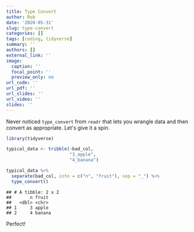 ```yaml
---
title: Type Convert
author: Rob
date: '2020-05-31'
slug: type-convert
categories: []
tags: [coding, tidyverse]
summary: ''
authors: []
external_link: ''
image:
  caption: ''
  focal_point: ''
  preview_only: no
url_code: ''
url_pdf: ''
url_slides: ''
url_video: ''
slides: ''
---
```


Never noticed `type_convert` from `readr` that lets you wrangle data and then convert as appropriate.  Let's give it a spin.


```r
library(tidyverse)

typical_data <- tribble(~bad_col,
                        "3_apple",
                        "4_banana")

typical_data %>% 
  separate(bad_col, into = c("n", "fruit"), sep = "_") %>% 
  type_convert()
```

```
## # A tibble: 2 x 2
##       n fruit 
##   <dbl> <chr> 
## 1     3 apple 
## 2     4 banana
```

Perfect!  

